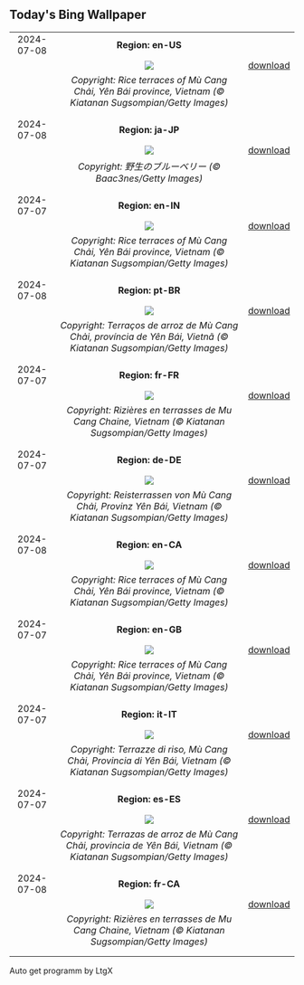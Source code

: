 ## Today's Bing Wallpaper
|      |      |      |
| :----: | :----: | :----: |
|2024-07-08|**Region: en-US**||
||![](https://www.bing.com/th?id=OHR.YenBaiTerraces_EN-US4542290370_UHD.jpg&pid=hp&w=1152&h=648&rs=1&c=4)| [download](https://www.bing.com/th?id=OHR.YenBaiTerraces_EN-US4542290370_UHD.jpg)|
||*Copyright: Rice terraces of Mù Cang Chải, Yên Bái province, Vietnam (© Kiatanan Sugsompian/Getty Images)*
||
|||
|2024-07-08|**Region: ja-JP**||
||![](https://www.bing.com/th?id=OHR.NorwayBlueberries_JA-JP1900215964_UHD.jpg&pid=hp&w=1152&h=648&rs=1&c=4)| [download](https://www.bing.com/th?id=OHR.NorwayBlueberries_JA-JP1900215964_UHD.jpg)|
||*Copyright: 野生のブルーベリー (© Baac3nes/Getty Images)*
||
|||
|2024-07-07|**Region: en-IN**||
||![](https://www.bing.com/th?id=OHR.YenBaiTerraces_EN-IN9423003053_UHD.jpg&pid=hp&w=1152&h=648&rs=1&c=4)| [download](https://www.bing.com/th?id=OHR.YenBaiTerraces_EN-IN9423003053_UHD.jpg)|
||*Copyright: Rice terraces of Mù Cang Chải, Yên Bái province, Vietnam (© Kiatanan Sugsompian/Getty Images)*
||
|||
|2024-07-08|**Region: pt-BR**||
||![](https://www.bing.com/th?id=OHR.YenBaiTerraces_PT-BR8757811796_UHD.jpg&pid=hp&w=1152&h=648&rs=1&c=4)| [download](https://www.bing.com/th?id=OHR.YenBaiTerraces_PT-BR8757811796_UHD.jpg)|
||*Copyright: Terraços de arroz de Mù Cang Chải, província de Yên Bái, Vietnã (© Kiatanan Sugsompian/Getty Images)*
||
|||
|2024-07-07|**Region: fr-FR**||
||![](https://www.bing.com/th?id=OHR.YenBaiTerraces_FR-FR9073206235_UHD.jpg&pid=hp&w=1152&h=648&rs=1&c=4)| [download](https://www.bing.com/th?id=OHR.YenBaiTerraces_FR-FR9073206235_UHD.jpg)|
||*Copyright: Rizières en terrasses de Mu Cang Chaine, Vietnam (© Kiatanan Sugsompian/Getty Images)*
||
|||
|2024-07-07|**Region: de-DE**||
||![](https://www.bing.com/th?id=OHR.YenBaiTerraces_DE-DE2818118269_UHD.jpg&pid=hp&w=1152&h=648&rs=1&c=4)| [download](https://www.bing.com/th?id=OHR.YenBaiTerraces_DE-DE2818118269_UHD.jpg)|
||*Copyright: Reisterrassen von Mù Cang Chải, Provinz Yên Bái, Vietnam (© Kiatanan Sugsompian/Getty Images)*
||
|||
|2024-07-08|**Region: en-CA**||
||![](https://www.bing.com/th?id=OHR.YenBaiTerraces_EN-CA2341347163_UHD.jpg&pid=hp&w=1152&h=648&rs=1&c=4)| [download](https://www.bing.com/th?id=OHR.YenBaiTerraces_EN-CA2341347163_UHD.jpg)|
||*Copyright: Rice terraces of Mù Cang Chải, Yên Bái province, Vietnam (© Kiatanan Sugsompian/Getty Images)*
||
|||
|2024-07-07|**Region: en-GB**||
||![](https://www.bing.com/th?id=OHR.YenBaiTerraces_EN-GB7013329996_UHD.jpg&pid=hp&w=1152&h=648&rs=1&c=4)| [download](https://www.bing.com/th?id=OHR.YenBaiTerraces_EN-GB7013329996_UHD.jpg)|
||*Copyright: Rice terraces of Mù Cang Chải, Yên Bái province, Vietnam (© Kiatanan Sugsompian/Getty Images)*
||
|||
|2024-07-07|**Region: it-IT**||
||![](https://www.bing.com/th?id=OHR.YenBaiTerraces_IT-IT5762432409_UHD.jpg&pid=hp&w=1152&h=648&rs=1&c=4)| [download](https://www.bing.com/th?id=OHR.YenBaiTerraces_IT-IT5762432409_UHD.jpg)|
||*Copyright: Terrazze di riso, Mù Cang Chải, Provincia di Yên Bái, Vietnam (© Kiatanan Sugsompian/Getty Images)*
||
|||
|2024-07-07|**Region: es-ES**||
||![](https://www.bing.com/th?id=OHR.YenBaiTerraces_ES-ES1614645936_UHD.jpg&pid=hp&w=1152&h=648&rs=1&c=4)| [download](https://www.bing.com/th?id=OHR.YenBaiTerraces_ES-ES1614645936_UHD.jpg)|
||*Copyright: Terrazas de arroz de Mù Cang Chải, provincia de Yên Bái, Vietnam (© Kiatanan Sugsompian/Getty Images)*
||
|||
|2024-07-08|**Region: fr-CA**||
||![](https://www.bing.com/th?id=OHR.YenBaiTerraces_FR-CA7153800396_UHD.jpg&pid=hp&w=1152&h=648&rs=1&c=4)| [download](https://www.bing.com/th?id=OHR.YenBaiTerraces_FR-CA7153800396_UHD.jpg)|
||*Copyright: Rizières en terrasses de Mu Cang Chaine, Vietnam (© Kiatanan Sugsompian/Getty Images)*
||
|||

Auto get programm by LtgX
